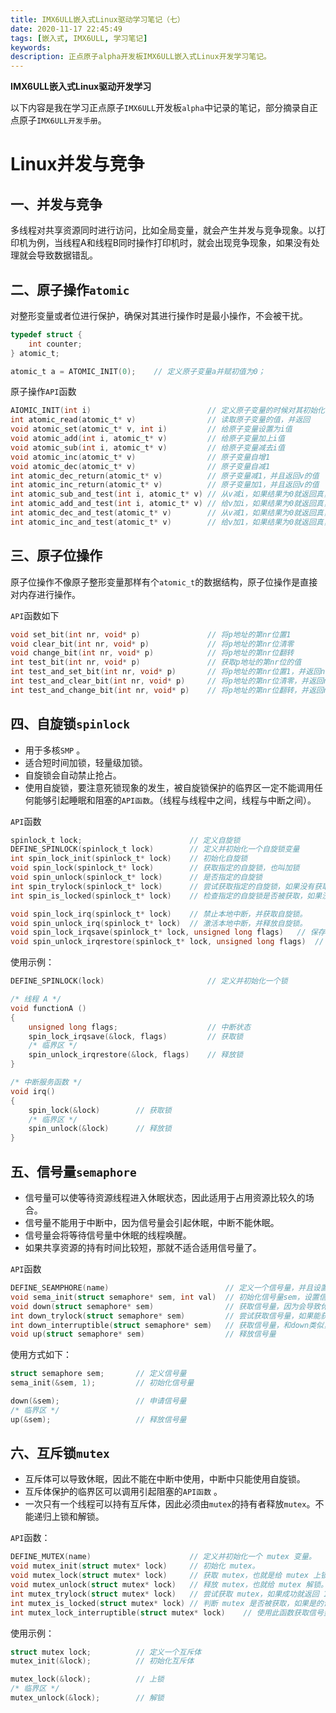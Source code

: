 ```yaml
---
title: IMX6ULL嵌入式Linux驱动学习笔记（七）
date: 2020-11-17 22:45:49
tags: [嵌入式, IMX6ULL, 学习笔记]
keywords:
description: 正点原子alpha开发板IMX6ULL嵌入式Linux开发学习笔记。
---
```


**IMX6ULL嵌入式Linux驱动开发学习**

以下内容是我在学习正点原子`IMX6ULL`开发板`alpha`中记录的笔记，部分摘录自正点原子`IMX6ULL开发手册`。

# Linux并发与竞争

## 一、并发与竞争

多线程对共享资源同时进行访问，比如全局变量，就会产生并发与竞争现象。以打印机为例，当线程A和线程B同时操作打印机时，就会出现竞争现象，如果没有处理就会导致数据错乱。

<!--more-->

## 二、原子操作`atomic`  

对整形变量或者位进行保护，确保对其进行操作时是最小操作，不会被干扰。

```c
typedef struct {
    int counter;
} atomic_t;

atomic_t a = ATOMIC_INIT(0);	// 定义原子变量a并赋初值为0；
```

原子操作`API`函数

```c
AIOMIC_INIT(int i)							// 定义原子变量的时候对其初始化
int atomic_read(atomic_t* v)				// 读取原子变量的值，并返回
void atomic_set(atomic_t* v, int i)			// 给原子变量设置为i值
void atomic_add(int i, atomic_t* v)			// 给原子变量加上i值
void atomic_sub(int i, atomic_t* v)			// 给原子变量减去i值
void atomic_inc(atomic_t* v)				// 原子变量自增1
void atomic_dec(atomic_t* v)				// 原子变量自减1
int atomic_dec_return(atomic_t* v)			// 原子变量减1，并且返回v的值
int atomic_inc_return(atomic_t* v)			// 原子变量加1，并且返回v的值
int atomic_sub_and_test(int i, atomic_t* v)	// 从v减i，如果结果为0就返回真，否则返回假
int atomic_add_and_test(int i, atomic_t* v)	// 给v加i，如果结果为0就返回真，否则返回假
int atomic_dec_and_test(atomic_t* v)		// 从v减1，如果结果为0就返回真，否则返回假
int atomic_inc_and_test(atomic_t* v)		// 给v加1，如果结果为0就返回真，否则返回假
```

## 三、原子位操作

原子位操作不像原子整形变量那样有个`atomic_t`的数据结构，原子位操作是直接对内存进行操作。

`API`函数如下

```c
void set_bit(int nr, void* p)				// 将p地址的第nr位置1
void clear_bit(int nr, void* p)				// 将p地址的第nr位清零
void change_bit(int nr, void* p)			// 将p地址的第nr位翻转
int test_bit(int nr, void* p)				// 获取p地址的第nr位的值
int test_and_set_bit(int nr, void* p)		// 将p地址的第nr位置1，并返回nr位原来的值
int test_and_clear_bit(int nr, void* p)		// 将p地址的第nr位清零，并返回nr位原来的值
int test_and_change_bit(int nr, void* p)	// 将p地址的第nr位翻转，并返回nr位原来的值
```

## 四、自旋锁`spinlock`

- 用于多核`SMP` 。
- 适合短时间加锁，轻量级加锁。  
- 自旋锁会自动禁止抢占。
- 使用自旋锁，要注意死锁现象的发生，被自旋锁保护的临界区一定不能调用任何能够引起睡眠和阻塞的`API函数`。（线程与线程中之间，线程与中断之间）。

`API`函数

```c
spinlock_t lock;						// 定义自旋锁
DEFINE_SPINLOCK(spinlock_t lock)		// 定义并初始化一个自旋锁变量
int spin_lock_init(spinlock_t* lock)	// 初始化自旋锁
void spin_lock(spinlock_t* lock)		// 获取指定的自旋锁，也叫加锁
void spin_unlock(spinlock_t* lock)		// 是否指定的自旋锁
int spin_trylock(spinlock_t* lock)		// 尝试获取指定的自旋锁，如果没有获取到就返回0
int spin_is_locked(spinlock_t* lock)	// 检查指定的自旋锁是否被获取，如果没有被获取就返回非0，否则返回0

void spin_lock_irq(spinlock_t* lock)	// 禁止本地中断，并获取自旋锁。
void spin_unlock_irq(spinlock_t* lock)	// 激活本地中断，并释放自旋锁。
void spin_lock_irqsave(spinlock_t* lock, unsigned long flags)	// 保存中断状态，禁止本地中断，并获取自旋锁。
void spin_unlock_irqrestore(spinlock_t* lock, unsigned long flags)	// 将中断状态恢复到以前的状态，并且激活本地中断，释放自旋锁。
```

使用示例：

```c
DEFINE_SPINLOCK(lock) 						// 定义并初始化一个锁

/* 线程 A */
void functionA ()
{
    unsigned long flags;					// 中断状态
    spin_lock_irqsave(&lock, flags)			// 获取锁
    /* 临界区 */
    spin_unlock_irqrestore(&lock, flags)	// 释放锁
}

/* 中断服务函数 */
void irq() 
{
    spin_lock(&lock)		// 获取锁
    /* 临界区 */
    spin_unlock(&lock)		// 释放锁
}
```

## 五、信号量`semaphore`

* 信号量可以使等待资源线程进入休眠状态，因此适用于占用资源比较久的场合。  
* 信号量不能用于中断中，因为信号量会引起休眠，中断不能休眠。
* 信号量会将等待信号量中休眠的线程唤醒。  
* 如果共享资源的持有时间比较短，那就不适合适用信号量了。

`API`函数

```c
DEFINE_SEAMPHORE(name)							// 定义一个信号量，并且设置信号量的值为1
void sema_init(struct semaphore* sem, int val)	// 初始化信号量sem，设置信号量值为val
void down(struct semaphore* sem)				// 获取信号量，因为会导致休眠，因此不能在中断中使用。
int down_trylock(struct semaphore* sem)			// 尝试获取信号量，如果能获取到信号量就获取，并且返回0。如果不能就返回非0，并且不会进入休眠。
int down_interruptible(struct semaphore* sem)	// 获取信号量，和down类似，只是使用down进入休眠状态的咸亨不能被信号打断。而使用此函数进入休眠以后是可以被信号打断的。
void up(struct semaphore* sem)					// 释放信号量
```

使用方式如下：

 ```c
struct semaphore sem;		// 定义信号量
sema_init(&sem, 1);			// 初始化信号量

down(&sem);					// 申请信号量
/* 临界区 */
up(&sem);					// 释放信号量
 ```

## 六、互斥锁`mutex`

- 互斥体可以导致休眠，因此不能在中断中使用，中断中只能使用自旋锁。  
- 互斥体保护的临界区可以调用引起阻塞的`API函数` 。
- 一次只有一个线程可以持有互斥体，因此必须由`mutex`的持有者释放`mutex`。不能递归上锁和解锁。

`API`函数：

```c
DEFINE_MUTEX(name)						// 定义并初始化一个 mutex 变量。
void mutex_init(struct mutex* lock)		// 初始化 mutex。
void mutex_lock(struct mutex* lock)		// 获取 mutex，也就是给 mutex 上锁。如果获取不到就进休眠。
void mutex_unlock(struct mutex* lock)	// 释放 mutex，也就给 mutex 解锁。
int mutex_trylock(struct mutex* lock)	// 尝试获取 mutex，如果成功就返回 1，如果失败就返回 0。
int mutex_is_locked(struct mutex* lock)	// 判断 mutex 是否被获取，如果是的话就返回1，否则返回 0。
int mutex_lock_interruptible(struct mutex* lock)	// 使用此函数获取信号量失败进入休眠以后可以被信号打断
```

使用示例：

```c
struct mutex lock;			// 定义一个互斥体
mutex_init(&lock);			// 初始化互斥体

mutex_lock(&lock);			// 上锁
/* 临界区 */
mutex_unlock(&lock);		// 解锁
```
